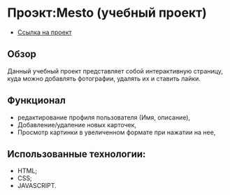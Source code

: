 # Проэкт:Mesto (учебный проект)
* [Ссылка на проект](https://vladimir-snimshikov.github.io/mesto/)
## Обзор
Данный учебный проект представляет собой интерактивную страницу, куда можно добавлять фотографии, удалять их и ставить лайки.

## Функционал
 - редактирование профиля пользователя (Имя, описание),
 - Добавление/удаление новых карточек,
 - Просмотр картинки в увеличенном формате при нажатии на нее,

## Использованные технологии:
- HTML;
- CSS;
- JAVASCRIPT.

